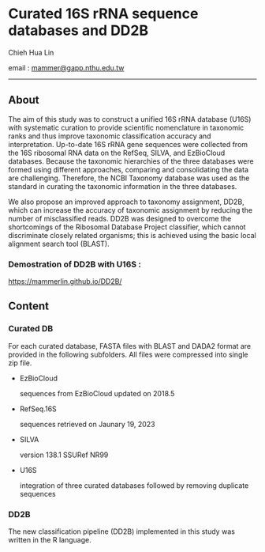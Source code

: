 # Curated 16S rRNA sequence databases and DD2B
Chieh Hua Lin

email : mammer@gapp.nthu.edu.tw

----

## About

The aim of this study was to construct a unified 16S rRNA database (U16S) with systematic curation to provide scientific nomenclature in taxonomic ranks and thus improve taxonomic classification accuracy and interpretation. Up-to-date 16S rRNA gene sequences were collected from the 16S ribosomal RNA data on the RefSeq,  SILVA, and EzBioCloud databases. Because the taxonomic hierarchies of the three databases were formed using different approaches, comparing and consolidating the data are challenging. Therefore, the NCBI Taxonomy database was used as the standard in curating the taxonomic information in the three databases.

We also propose an improved approach to taxonomy assignment, DD2B, which can increase the accuracy of taxonomic assignment by reducing the number of misclassified reads. DD2B was designed to overcome the shortcomings of the Ribosomal Database Project classifier, which cannot discriminate closely related organisms; this is achieved using the basic local alignment search tool (BLAST).

### Demostration of DD2B with U16S :
<https://mammerlin.github.io/DD2B/>

## Content

### Curated DB

For each curated database, FASTA files with BLAST and DADA2 format are provided in the following subfolders. All files were compressed into single zip file.

- EzBioCloud

  sequences from EzBioCloud updated on 2018.5

- RefSeq.16S

  sequences retrieved on Jaunary 19, 2023

- SILVA

  version 138.1 SSURef NR99

- U16S

  integration of three curated databases followed by removing duplicate sequences

### DD2B

The new classification pipeline (DD2B) implemented in this study was written in the R language.
